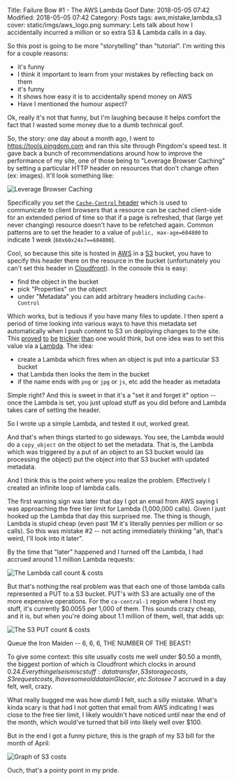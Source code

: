 Title: Failure Bow #1 - The AWS Lambda Goof
Date: 2018-05-05 07:42
Modified: 2018-05-05 07:42
Category: Posts
tags: aws,mistake,lambda,s3
cover: static/imgs/aws_logo.png
summary: Lets talk about how I accidentally incurred a million or so extra S3 & Lambda calls in a day.

So this post is going to be more "storytelling" than "tutorial".  I'm writing this for a
couple reasons:

* it's funny
* I think it important to learn from your mistakes by reflecting back on them
* it's funny
* It shows how easy it is to accidentally spend money on AWS
* Have I mentioned the humour aspect?

Ok, really it's not that funny, but I'm laughing because it helps comfort the fact
that I wasted some money due to a dumb technical goof.

So, the story: one day about a month ago, I went to <https://tools.pingdom.com> and
ran this site through Pingdom's speed test.  It gave back a bunch of recommendations
around how to improve the performance of my site, one of those being to "Leverage
Browser Caching" by setting a particular HTTP header on resources that don't change
often (ex: images).  It'll look something like:

![Leverage Browser Caching]({static}/static/imgs/pingdomcachewarning-fs8.png)

Specifically you set the
[`Cache-Control` header](https://developer.mozilla.org/en-US/docs/Web/HTTP/Headers/Cache-Control)
which is used to communicate to client browsers that a resource can be cached client-side
for an extended period of time so that if a page is refreshed, that (large yet
never changing) resource doesn't have to be refetched again.  Common patterns are to
set the header to a value of `public, max-age=604800` to indicate 1 week (`60x60x24x7==604800`).

Cool, so because this site is hosted in [AWS](https://aws.amazon.com/) in a
[S3](https://aws.amazon.com/s3/) bucket, you have to specify this header there on the resource
in the bucket (unfortunately you can't set this header in
[Cloudfront](https://aws.amazon.com/cloudfront/)).  In the console this is easy:

* find the object in the bucket
* pick "Properties" on the object
* under "Metadata" you can add arbitrary headers including `Cache-Control`

Which works, but is tedious if you have many files to update. I then spent a period of time
looking into various ways to have this metadata set automatically when I push content to
S3 on deploying changes to the site.  This
[proved](https://gist.github.com/shentonfreude/36d0910984cefd42ab503dba61ada049)
[to](https://stackoverflow.com/questions/35744029/accessing-meta-data-from-aws-s3-with-aws-lambda)
[be](https://www.bggofurther.com/2015/10/aws-update-massively-metadata-using-boto-python-on-multiple-s3-objects/)
[trickier](https://stackoverflow.com/questions/22501465/how-to-add-cache-control-in-aws-s3)
[than](https://github.com/aws/aws-cli/issues/652)
one would think,
but one idea was to set this value via a [Lambda](https://aws.amazon.com/lambda/).  The idea:

* create a Lambda which fires when an object is put into a particular S3 bucket
* that Lambda then looks the item in the bucket
* if the name ends with `png` or `jpg` or `js`, etc add the header as metadata

Simple right?  And this is sweet in that it's a "set it and forget it" option -- once the
Lambda is set, you just upload stuff as you did before and Lambda takes care of setting
the header.

So I wrote up a simple Lambda, and tested it out, worked great.

And that's when things started to go sideways.  You see, the Lambda would do a `copy_object`
on the object to set the metadata.  That is, the Lambda which was triggered by a put of an
object to an S3 bucket would (as processing the object) put the object into that S3 bucket
with updated metadata.

And I think this is the point where you realize the problem.  Effectively I created an
infinite loop of lambda calls.

The first warning sign was later that day I got an email from AWS saying I was approaching
the free tier limit for Lambda (1,000,000 calls).  Given I just hooked up the Lambda that
day this surprised me.  The thing is though, Lambda is stupid cheap (even past 1M it's
literally pennies per million or so calls).  So this was mistake #2 -- not acting immediately
thinking "ah, that's weird, I'll look into it later".

By the time that "later" happened and I turned off the Lambda, I had accrued around 1.1
million Lambda requests:

![The Lambda call count & costs]({static}/static/imgs/lambda_costs-fs8.png)

But that's nothing:the real problem was that each one of those lambda calls represented
a PUT to a S3 bucket.
PUT's with S3 are actually one of the more expensive operations.  For the `ca-central-1`
region where I host my stuff, it's currently $0.0055 per 1,000 of them.  This sounds crazy
cheap, and it is, but when you're doing about 1.1 million of them, well, that adds up:

![The S3 PUT count & costs]({static}/static/imgs/s3_costs-fs8.png)

Queue the Iron Maiden -- 6, 6, 6, THE NUMBER OF THE BEAST!

To give some context: this site usually costs me well under $0.50 a month, the biggest portion of
which is Cloudfront which clocks in around $0.24.  Everything else is misc stuff: data
transfer, S3 storage costs, S3 request costs, I have some old data in Glacier, etc.  So to
see ~$7 accrued in a day felt, well, crazy.

What really bugged me was how *dumb* I felt, such a silly mistake.  What's kinda scary is
that had I not gotten that email from AWS indicating I was close to the free tier limit,
I likely wouldn't have noticed until near the end of the month, which would've turned that
bill into likely well over $100.

But in the end I got a funny picture, this is the graph of my S3 bill for the month of
April:

![Graph of S3 costs]({static}/static/imgs/s3costgraph-fs8.png)

Ouch, that's a pointy point in my pride.
